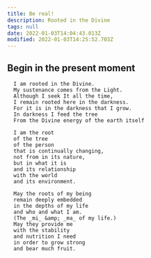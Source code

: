 ```yaml
---
title: Be real!
description: Rooted in the Divine
tags: null
date: 2022-01-03T14:04:43.013Z
modified: 2022-01-03T14:25:52.703Z
---
```


## Begin in the present moment

      I am rooted in the Divine.
      My sustenance comes from the Light.
      Although I seek It all the time,
      I remain rooted here in the darkness.
      For it is in the darkness that I grow.
      In darkness I feed the tree
      From the Divine energy of the earth itself

      I am the root
      of the tree
      of the person
      that is continually changing,
      not from in its nature,
      but in what it is
      and its relationship
      with the world
      and its environment.

      May the roots of my being
      remain deeply embedded
      in the depths of my life
      and who and what I am.
      (The _mi_ &amp; _ma_ of my life.)
      May they provide me
      with the stability
      and nutrition I need
      in order to grow strong
      and bear much fruit.

